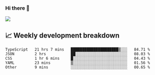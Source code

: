 ### Hi there 👋
<img align="center" src="https://github-readme-stats.vercel.app/api?username=Tumao727&show_icons=true&hide_title=true&theme=dracula" />


## 📈 Weekly development breakdown
<!--START_SECTION:waka-->

```text
TypeScript   21 hrs 7 mins   █████████████████████▒░░░   84.71 %
JSON         2 hrs           ██░░░░░░░░░░░░░░░░░░░░░░░   08.03 %
CSS          1 hr 6 mins     █░░░░░░░░░░░░░░░░░░░░░░░░   04.43 %
YAML         23 mins         ▒░░░░░░░░░░░░░░░░░░░░░░░░   01.56 %
Other        9 mins          ░░░░░░░░░░░░░░░░░░░░░░░░░   00.65 %
```

<!--END_SECTION:waka-->